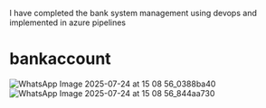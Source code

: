 I have completed the bank system management using devops and implemented in azure pipelines
# bankaccount
![WhatsApp Image 2025-07-24 at 15 08 56_0388ba40](https://github.com/user-attachments/assets/ebd5a738-4e3a-41b2-953e-332bf9f12d00)
![WhatsApp Image 2025-07-24 at 15 08 56_844aa730](https://github.com/user-attachments/assets/fdb7a3a9-daf8-44bd-b9dc-8a171a4b244e)

